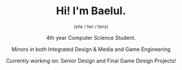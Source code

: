 <!--
**baelul/baelul** is a ✨ _special_ ✨ repository because its `README.md` (this file) appears on your GitHub profile.

Here are some ideas to get you started:

- 🔭 I’m currently working on ...
- 🌱 I’m currently learning ...
- 👯 I’m looking to collaborate on ...
- 🤔 I’m looking for help with ...
- 💬 Ask me about ...
- 📫 How to reach me: ...
- 😄 Pronouns: ...
- ⚡ Fun fact: ...
-->

<h1 align=center> Hi! I'm Baelul.</h1>

<p align=center> <sup> <em> (she / her / hers) </em> </sup> </p>

<p align=center>4th year Computer Science Student.</p>

<p align=center>Minors in both Integrated Design & Media and Game Engineering</p>

<p align=center>Currently working on: Senior Design and Final Game Design Projects!</p>
